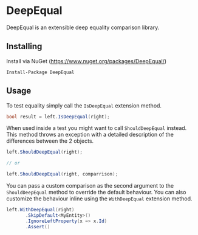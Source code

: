 DeepEqual
=

DeepEqual is an extensible deep equality comparison library.

Installing
-

Install via NuGet (https://www.nuget.org/packages/DeepEqual/)

`Install-Package DeepEqual`

Usage
-

To test equality simply call the `IsDeepEqual` extension method.

```c#
bool result = left.IsDeepEqual(right);
```

When used inside a test you might want to call  `ShouldDeepEqual` instead. This method throws an exception with a detailed description of the differences between the 2 objects.

```c#
left.ShouldDeepEqual(right);

// or

left.ShouldDeepEqual(right, comparrison);
```

You can pass a custom comparison as the second argument to the `ShouldDeepEqual` method to override the default behaviour. You can also customize the behaviour inline using the `WithDeepEqual` extension method.

```c#
left.WithDeepEqual(right)
       .SkipDefault<MyEntity>()
       .IgnoreLeftProperty(x => x.Id)
       .Assert()
```


